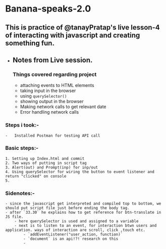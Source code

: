 # Banana-speaks-2.0
## This is practice of @tanayPratap's live lesson-4 of interacting with javascript and creating something fun.
-  ## Notes from Live session.
    ### Things covered regarding project
    -   attaching events to HTML elements
    -   taking input in the browser
    -   using `querySelector()`
    -   showing output in the browser
    -   Making network calls to get relevant date
    -   Error handling network calls 
### Steps i took:-
    -   Installed Postman for testing API call

### Basic steps:-
    1. Setting up Index.html and commit
    2. Two ways of putting in script tag
    3. Alert(out) and Prompt(inp) for inp/out
    4. Using querySelector for wiring the button to event listener and return "clicked" on console
    5.



### Sidenotes:-
    - since the javascript get interpreted and compiled top to bottom, we should put script file just before ending the body tag.
    - after `33.30` he explains how to get reference for btn-translate in JS file.
        - here querySelector is used and assigned to a variable
        - next is to listen to an event, for interaction btwn users and application. ways of interaction are scroll, click ,touch etc.
            - `addEventListener("user_action, function)`
            - `document` is an api!?! research on this
            - 
